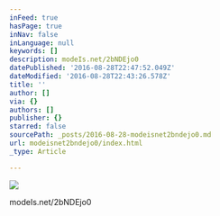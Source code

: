 ```yaml
---
inFeed: true
hasPage: true
inNav: false
inLanguage: null
keywords: []
description: modeIs.net/2bNDEjo0
datePublished: '2016-08-28T22:47:52.049Z'
dateModified: '2016-08-28T22:43:26.578Z'
title: ''
author: []
via: {}
authors: []
publisher: {}
starred: false
sourcePath: _posts/2016-08-28-modeisnet2bndejo0.md
url: modeisnet2bndejo0/index.html
_type: Article

---
```

![](https://the-grid-user-content.s3-us-west-2.amazonaws.com/fe0fef26-01c6-4244-8d25-efa76bcfdf13.jpg)

modeIs.net/2bNDEjo0